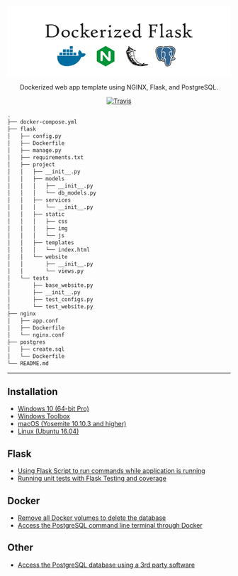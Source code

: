 <p align="center">
    <img src="dockerized_logo.png" alt="logo" width="800px">
</p>
<p align="center">
    Dockerized web app template using NGINX, Flask, and PostgreSQL.
</p>
<p align="center">
    <a href="https://travis-ci.org/Radu-Raicea/Dockerized-Flask"><img src="https://travis-ci.org/Radu-Raicea/Dockerized-Flask.svg?branch=master" alt="Travis" /></a>
</p>


    .
    ├── docker-compose.yml
    ├── flask
    │   ├── config.py
    │   ├── Dockerfile
    │   ├── manage.py
    │   ├── requirements.txt
    │   ├── project
    │   │   ├── __init__.py
    │   │   ├── models
    │   │   │   ├── __init__.py
    │   │   │   └── db_models.py
    │   │   ├── services
    │   │   │   └── __init__.py
    │   │   ├── static
    │   │   │   ├── css
    │   │   │   ├── img
    │   │   │   └── js
    │   │   ├── templates
    │   │   │   └── index.html
    │   │   └── website
    │   │       ├── __init__.py
    │   │       └── views.py
    │   └── tests
    │       ├── base_website.py
    │       ├── __init__.py
    │       ├── test_configs.py
    │       └── test_website.py
    ├── nginx
    │   ├── app.conf
    │   ├── Dockerfile
    │   └── nginx.conf
    ├── postgres
    │   ├── create.sql
    │   └── Dockerfile
    └── README.md


---


## Installation
* [Windows 10 (64-bit Pro)](https://github.com/Radu-Raicea/Dockerized-Flask/wiki/%5BInstallation%5D-Windows-10-Instructions-(64-bit-Pro))
* [Windows Toolbox](https://github.com/Radu-Raicea/Dockerized-Flask/wiki/%5BInstallation%5D-Windows-Instructions-(Toolbox))
* [macOS (Yosemite 10.10.3 and higher)](https://github.com/Radu-Raicea/Dockerized-Flask/wiki/%5BInstallation%5D-macOS-Instructions-(Yosemite-10.10.3-and-higher))
* [Linux (Ubuntu 16.04)](https://github.com/Radu-Raicea/Dockerized-Flask/wiki/%5BInstallation%5D-Linux-Instructions-(Ubuntu-16.04))

## Flask
* [Using Flask Script to run commands while application is running](https://github.com/Radu-Raicea/Dockerized-Flask/wiki/%5BFlask%5D-Using-Flask-Script-to-run-commands-while-the-application-is-running)
* [Running unit tests with Flask Testing and coverage](https://github.com/Radu-Raicea/Dockerized-Flask/wiki/%5BFlask%5D-Running-unit-tests-with-Flask-Testing-and-coverage)

## Docker
* [Remove all Docker volumes to delete the database](https://github.com/Radu-Raicea/Dockerized-Flask/wiki/%5BDocker%5D-Remove-all-Docker-volumes-to-delete-the-database)
* [Access the PostgreSQL command line terminal through Docker](https://github.com/Radu-Raicea/Dockerized-Flask/wiki/%5BDocker%5D-Access-the-PostgreSQL-command-line-terminal-through-Docker)

## Other
* [Access the PostgreSQL database using a 3rd party software](https://github.com/Radu-Raicea/Dockerized-Flask/wiki/%5BOther%5D-Access-the-PostgreSQL-database-using-a-3rd-party-software)
